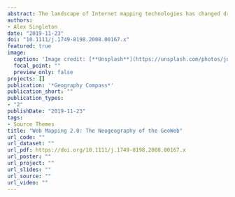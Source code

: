 ```yaml
---
abstract: The landscape of Internet mapping technologies has changed dramatically since 2005. New techniques are being used and new terms have been invented and entered the lexicon such as mash‐ups, crowdsourcing, neogeography and geostack. A whole range of websites and communities from the commercial Google Maps to the grassroots OpenStreetMap, and applications such as Platial, also have emerged. In their totality, these new applications represent a step change in the evolution of the area of Internet geographic applications (which some have termed the GeoWeb). The nature of this change warrants an explanation and an overview, as it has implications both for geographers and the public notion of Geography. This article provides a critical review of this newly emerging landscape, starting with an introduction to the concepts, technologies and structures that have emerged over the short period of intense innovation. It introduces the non‐technical reader to them, suggests reasons for the neologism, explains the terminology, and provides a perspective on the current trends. Case studies are used to demonstrate this Web Mapping 2.0 era, and differentiate it from the previous generation of Internet mapping. Finally, the implications of these new techniques and the challenges they pose to geographic information science, geography and society at large are considered..
authors:
- Alex Singleton
date: "2019-11-23"
doi: "10.1111/j.1749-8198.2008.00167.x"
featured: true
image:
  caption: 'Image credit: [**Unsplash**](https://unsplash.com/photos/jdD8gXaTZsc)'
  focal_point: ""
  preview_only: false
projects: []
publication: '*Geography Compass*'
publication_short: ""
publication_types:
- "2"
publishDate: "2019-11-23"
tags:
- Source Themes
title: "Web Mapping 2.0: The Neogeography of the GeoWeb"
url_code: ""
url_dataset: ""
url_pdf: https://doi.org/10.1111/j.1749-8198.2008.00167.x
url_poster: ""
url_project: ""
url_slides: ""
url_source: ""
url_video: ""
---
```


